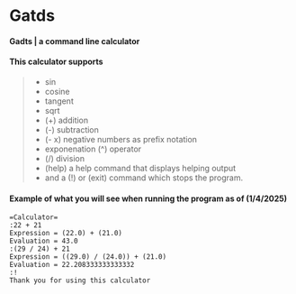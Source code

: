 # Gatds

#### Gadts | a command line calculator
 
#### This calculator supports
>  - sin 
>  - cosine 
>  - tangent 
> - sqrt 
>  - (+) addition
>  - (-) subtraction
>  - (- x) negative numbers as prefix notation
>  -  exponenation (^) operator
>  - (/) division 
>  - (help) a help command that displays helping output
>  - and a (!) or (exit) command which stops the program.
#### Example of what you will see when running the program as of (1/4/2025)
   ```text 
   =Calculator=
   :22 + 21
   Expression = (22.0) + (21.0)
   Evaluation = 43.0
   :(29 / 24) + 21
   Expression = ((29.0) / (24.0)) + (21.0)
   Evaluation = 22.208333333333332
   :!
   Thank you for using this calculator
   ```
